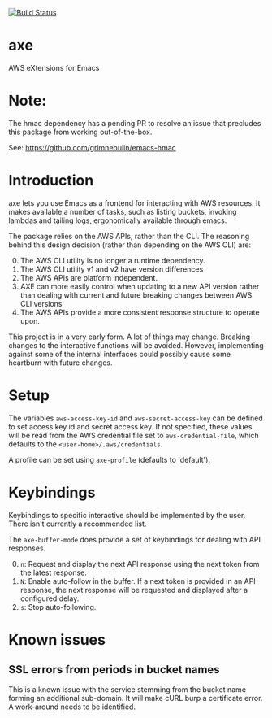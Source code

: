 [![Build Status](https://travis-ci.org/cniles/axe.svg?branch=master)](https://travis-ci.org/cniles/axe)

# axe

AWS eXtensions for Emacs

# Note:

The hmac dependency has a pending PR to resolve an issue that
precludes this package from working out-of-the-box.

See: https://github.com/grimnebulin/emacs-hmac

# Introduction
axe lets you use Emacs as a frontend for interacting with AWS
resources.  It makes available a number of tasks, such as listing
buckets, invoking lambdas and tailing logs, ergonomically available
through emacs.

The package relies on the AWS APIs, rather than the CLI.  The
reasoning behind this design decision (rather than depending on the
AWS CLI) are:

0. The AWS CLI utility is no longer a runtime dependency.
1. The AWS CLI utility v1 and v2 have version differences
2. The AWS APIs are platform independent.
3. AXE can more easily control when updating to a new API version
   rather than dealing with current and future breaking changes
   between AWS CLI versions
4. The AWS APIs provide a more consistent response structure to
   operate upon.

This project is in a very early form.  A lot of things may change.
Breaking changes to the interactive functions will be avoided.
However, implementing against some of the internal interfaces could
possibly cause some heartburn with future changes.

# Setup

The variables `aws-access-key-id` and `aws-secret-access-key` can be
defined to set access key id and secret access key.  If not specified,
these values will be read from the AWS credential file set to
`aws-credential-file`, which defaults to the
`<user-home>/.aws/credentials`.

A profile can be set using `axe-profile` (defaults to 'default').

# Keybindings

Keybindings to specific interactive should be implemented by the
user. There isn't currently a recommended list.

The `axe-buffer-mode` does provide a set of keybindings for dealing
with API responses.

0. `n`: Request and display the next API response using the next token
   from the latest response.
1. `N`: Enable auto-follow in the buffer.  If a next token is provided
   in an API response, the next response will be requested and
   displayed after a configured delay.
2. `s`: Stop auto-following.


# Known issues

## SSL errors from periods in bucket names

This is a known issue with the service stemming from the bucket name forming an
additional sub-domain.  It will make cURL burp a certificate error. A
work-around needs to be identified.
